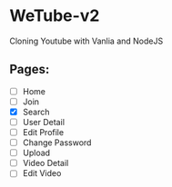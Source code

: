 # WeTube-v2

Cloning Youtube with Vanlia and NodeJS

## Pages:

- [ ] Home
- [ ] Join
- [x] Search
- [ ] User Detail
- [ ] Edit Profile
- [ ] Change Password
- [ ] Upload
- [ ] Video Detail
- [ ] Edit Video
